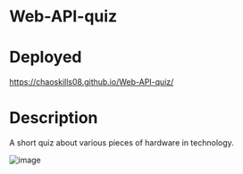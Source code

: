 # Web-API-quiz

# Deployed 
https://chaoskills08.github.io/Web-API-quiz/

# Description
A short quiz about various pieces of hardware in technology. 

![image](https://user-images.githubusercontent.com/55863153/183900017-4d486dd4-1827-456e-a0b0-1fd5beb95cc3.png)
